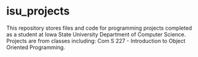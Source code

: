 # isu_projects

This repository stores files and code for programming projects completed as a student at Iowa State University Department of Computer Science. 
Projects are from classes including: 
Com S 227 - Introduction to Object Oriented Programming.
